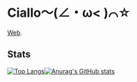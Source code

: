 # Ciallo～(∠・ω< )⌒☆
[Web](https://www.cialloo.com).  
## Stats
[![Top Langs](https://github-readme-stats.vercel.app/api/top-langs/?username=luckyweNda&exclude_repo=movement-hud)](https://github.com/anuraghazra/github-readme-stats)[![Anurag's GitHub stats](https://github-readme-stats.vercel.app/api?username=luckyweNda)](https://github.com/anuraghazra/github-readme-stats)
